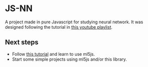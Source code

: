 # JS-NN

A project made in pure Javascript for studying neural network.
It was designed following the tutorial in [this youtube playlist](https://www.youtube.com/playlist?list=PLRqwX-V7Uu6aCibgK1PTWWu9by6XFdCfh).

## Next steps

- Follow [this tutorial](https://www.youtube.com/playlist?list=PLRqwX-V7Uu6YPSwT06y_AEYTqIwbeam3y) and learn to use ml5js.
- Start some simple projects using ml5js and/or this library.
